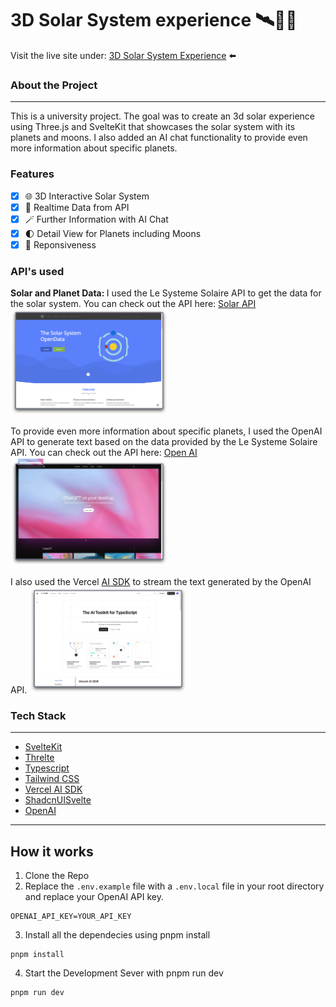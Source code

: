 # 3D Solar System experience 🛰️👨‍🚀

Visit the live site under: [3D Solar System Experience](https://3d-solar-system-experience.vercel.app) ⬅️

### About the Project

---

This is a university project. The goal was to create an 3d solar experience using Three.js and SvelteKit that showcases the solar system with its planets and moons. I also added an AI chat functionality to provide even more information about specific planets.

### Features

- [x] 🌐 3D Interactive Solar System
- [x] 📶 Realtime Data from API
- [x] 🪄 Further Information with AI Chat
- [x] 🌓 Detail View for Planets including Moons
- [x] 📲 Reponsiveness

### API's used

<b>Solar and Planet Data: </b>
I used the Le Systeme Solaire API to get the data for the solar system. You can check out the API here:
[Solar API](https://api.le-systeme-solaire.net/rest/bodies)
<br/>
<img src="./static/documentation/api-preview.png" alt="solar-api-preview" style="width: 50%;"/>

To provide even more information about specific planets, I used the OpenAI API to generate text based on the data provided by the Le Systeme Solaire API. You can check out the API here:
[Open AI](https://platform.openai.com/docs/api-reference/chat)
<img src="./static/documentation/openai-preview.png" alt="openai-preview" style="width: 50%;"/>

I also used the Vercel [AI SDK](https://sdk.vercel.ai/docs/introduction) to stream the text generated by the OpenAI API.
<img src="./static/documentation/vercel-sdk-preview.png" alt="vercel-sdk-preview" style="width: 50%;"/>

### Tech Stack

---

- [SvelteKit](https://svelte.dev/)
- [Threlte](https://threlte.xyz/)
- [Typescript](https://www.typescriptlang.org/)
- [Tailwind CSS](https://tailwindcss.com/)
- [Vercel AI SDK](https://sdk.vercel.ai/docs/introduction)
- [ShadcnUISvelte](https://www.shadcn-svelte.com/)
- [OpenAI](https://platform.openai.com/docs/api-reference/chat)

---

## How it works

1. Clone the Repo
2. Replace the `.env.example` file with a `.env.local` file in your root directory and replace your OpenAI API key.

```
OPENAI_API_KEY=YOUR_API_KEY
```

3. Install all the dependecies using pnpm install

```
pnpm install
```

4. Start the Development Sever with pnpm run dev

```
pnpm run dev
```
